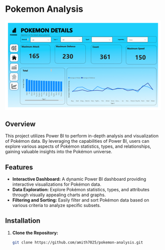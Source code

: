 # Pokemon Analysis

![pokemon analysis](https://github.com/amith7025/pokemon-analysis/blob/main/sample/pokemon-1.png)

## Overview

This project utilizes Power BI to perform in-depth analysis and visualization of Pokémon data. By leveraging the capabilities of Power BI, users can explore various aspects of Pokémon statistics, types, and relationships, gaining valuable insights into the Pokémon universe.

## Features

- **Interactive Dashboard:** A dynamic Power BI dashboard providing interactive visualizations for Pokémon data.
- **Data Exploration:** Explore Pokémon statistics, types, and attributes through visually appealing charts and graphs.
- **Filtering and Sorting:** Easily filter and sort Pokémon data based on various criteria to analyze specific subsets.

## Installation

1. **Clone the Repository:**
   ```bash
   git clone https://github.com/amith7025/pokemon-analysis.git
